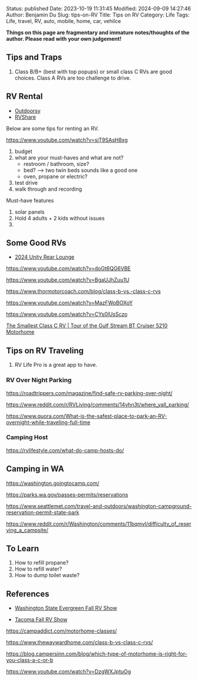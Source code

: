 Status: published
Date: 2023-10-19 11:31:45
Modified: 2024-09-09 14:27:46
Author: Benjamin Du
Slug: tips-on-RV
Title: Tips on RV
Category: Life
Tags: Life, travel, RV, auto, mobile, home, car, vehilce

**Things on this page are fragmentary and immature notes/thoughts of the author. Please read with your own judgement!**

## Tips and Traps

1. Class B/B+ (best with top popups) or small class C RVs are good choices.
    Class A RVs are too challenge to drive.

## RV Rental

- [Outdoorsy](https://www.outdoorsy.com/?cam=g772079689&subcam=42156283353_aud-453410158481:kwd-66011529946&gclid=Cj0KCQjw4bipBhCyARIsAFsieCznj37k3oJQP2tjQ9I1rXe4OtNv1mDGT-UmX19oXnkoJd5Eb7C8nokaAuokEALw_wcB)
- [RVShare](https://rvshare.com/?semid=google.b&placement=g&campid=224265135&adgid=16847253135&keyword=e.rvshare&copyid=229380918716&kwd-325811284476&device=c&loc_physical=9033255&loc_interest=&adrank=&camptype=search&gclid=Cj0KCQjw4bipBhCyARIsAFsieCwNBf3yO2f-bCzVfTXXCtOZK_IbzbiJ70tYkoYva9gToNuic6UgkIQaAiWUEALw_wcB)

Below are some tips for renting an RV.

https://www.youtube.com/watch?v=sjT9SAsH8xg
1. budget
2. what are your must-haves and what are not?
    - restroom / bathroom, size?
    - bed? --> two twin beds sounds like a good one
    - oven, propane or electric?
3. test drive
4. walk through and recording

Must-have features
1. solar panels
2. Hold 4 adults + 2 kids without issues
3. 

## Some Good RVs

- [2024 Unity Rear Lounge](https://www.youtube.com/watch?v=x46_483mRtE)

https://www.youtube.com/watch?v=doGt6QG6VBE

https://www.youtube.com/watch?v=BgaUJhZuu1U

https://www.thormotorcoach.com/blog/class-b-vs.-class-c-rvs

https://www.youtube.com/watch?v=MazFWoBOXoY

https://www.youtube.com/watch?v=CYs0lUsSczo

[The Smallest Class C RV | Tour of the Gulf Stream BT Cruiser 5210 Motorhome](https://www.youtube.com/watch?v=Sa6s57364to)

## Tips on RV Traveling

1. RV Life Pro is a great app to have.

### RV Over Night Parking

https://roadtrippers.com/magazine/find-safe-rv-parking-over-night/

https://www.reddit.com/r/RVLiving/comments/14vhn3t/where_yall_parking/ 

https://www.quora.com/What-is-the-safest-place-to-park-an-RV-overnight-while-traveling-full-time


### Camping Host

https://rvlifestyle.com/what-do-camp-hosts-do/

## Camping in WA

https://washington.goingtocamp.com/

https://parks.wa.gov/passes-permits/reservations

https://www.seattlemet.com/travel-and-outdoors/washington-campground-reservation-permit-state-park

https://www.reddit.com/r/Washington/comments/11bqmvl/difficulty_of_reserving_a_campsite/

## To Learn

1. How to refill propane?
2. How to refill water?
3. How to dump toilet waste?

## References

- [Washington State Evergreen Fall RV Show](https://www.evergreenfallrvshow.com/)

- [Tacoma Fall RV Show](https://www.tacomafallrvshow.com/show-information/)

https://campaddict.com/motorhome-classes/

https://www.thewaywardhome.com/class-b-vs-class-c-rvs/


https://blog.campersinn.com/blog/which-type-of-motorhome-is-right-for-you-class-a-c-or-b


https://www.youtube.com/watch?v=DzgWXJptuOg


